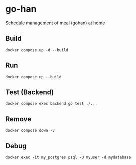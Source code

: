 # go-han
Schedule management of meal (gohan) at home

## Build

```
docker compose up -d --build
```

## Run

```
docker compose up --build
```

## Test (Backend)

```
docker compose exec backend go test ./...
```

## Remove

```
docker compose down -v
```

## Debug

```
docker exec -it my_postgres psql -U myuser -d mydatabase
```
